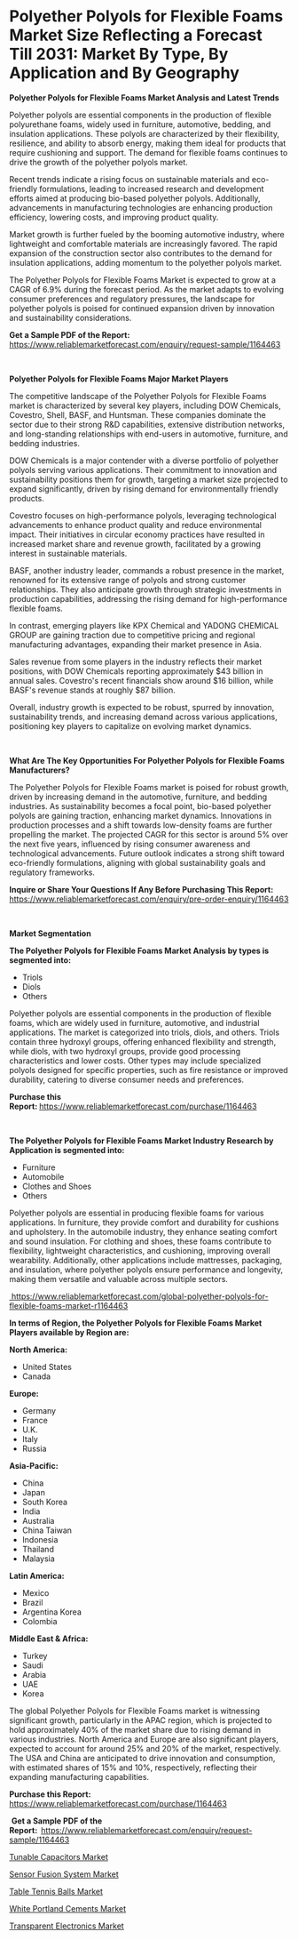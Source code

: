 <p><h1>Polyether Polyols for Flexible Foams Market Size Reflecting a Forecast Till 2031: Market By Type, By Application and By Geography</h1></p><p><strong>Polyether Polyols for Flexible Foams Market Analysis and Latest Trends</strong></p>
<p><p>Polyether polyols are essential components in the production of flexible polyurethane foams, widely used in furniture, automotive, bedding, and insulation applications. These polyols are characterized by their flexibility, resilience, and ability to absorb energy, making them ideal for products that require cushioning and support. The demand for flexible foams continues to drive the growth of the polyether polyols market.</p><p>Recent trends indicate a rising focus on sustainable materials and eco-friendly formulations, leading to increased research and development efforts aimed at producing bio-based polyether polyols. Additionally, advancements in manufacturing technologies are enhancing production efficiency, lowering costs, and improving product quality.</p><p>Market growth is further fueled by the booming automotive industry, where lightweight and comfortable materials are increasingly favored. The rapid expansion of the construction sector also contributes to the demand for insulation applications, adding momentum to the polyether polyols market. </p><p>The Polyether Polyols for Flexible Foams Market is expected to grow at a CAGR of 6.9% during the forecast period. As the market adapts to evolving consumer preferences and regulatory pressures, the landscape for polyether polyols is poised for continued expansion driven by innovation and sustainability considerations.</p></p>
<p><strong>Get a Sample PDF of the Report:&nbsp;</strong> <a href="https://www.reliablemarketforecast.com/enquiry/request-sample/1164463?utm_campaign=1121&utm_medium=2&utm_source=Github&utm_content=ia&utm_term=29092024&utm_id=polyether-polyols-for-flexible-foams">https://www.reliablemarketforecast.com/enquiry/request-sample/1164463</a></p>
<p>&nbsp;</p>
<p><strong>Polyether Polyols for Flexible Foams Major Market Players</strong></p>
<p><p>The competitive landscape of the Polyether Polyols for Flexible Foams market is characterized by several key players, including DOW Chemicals, Covestro, Shell, BASF, and Huntsman. These companies dominate the sector due to their strong R&D capabilities, extensive distribution networks, and long-standing relationships with end-users in automotive, furniture, and bedding industries.</p><p>DOW Chemicals is a major contender with a diverse portfolio of polyether polyols serving various applications. Their commitment to innovation and sustainability positions them for growth, targeting a market size projected to expand significantly, driven by rising demand for environmentally friendly products.</p><p>Covestro focuses on high-performance polyols, leveraging technological advancements to enhance product quality and reduce environmental impact. Their initiatives in circular economy practices have resulted in increased market share and revenue growth, facilitated by a growing interest in sustainable materials.</p><p>BASF, another industry leader, commands a robust presence in the market, renowned for its extensive range of polyols and strong customer relationships. They also anticipate growth through strategic investments in production capabilities, addressing the rising demand for high-performance flexible foams.</p><p>In contrast, emerging players like KPX Chemical and YADONG CHEMICAL GROUP are gaining traction due to competitive pricing and regional manufacturing advantages, expanding their market presence in Asia.</p><p>Sales revenue from some players in the industry reflects their market positions, with DOW Chemicals reporting approximately $43 billion in annual sales. Covestro's recent financials show around $16 billion, while BASF's revenue stands at roughly $87 billion. </p><p>Overall, industry growth is expected to be robust, spurred by innovation, sustainability trends, and increasing demand across various applications, positioning key players to capitalize on evolving market dynamics.</p></p>
<p>&nbsp;</p>
<p><strong>What Are The Key Opportunities For Polyether Polyols for Flexible Foams Manufacturers?</strong></p>
<p><p>The Polyether Polyols for Flexible Foams market is poised for robust growth, driven by increasing demand in the automotive, furniture, and bedding industries. As sustainability becomes a focal point, bio-based polyether polyols are gaining traction, enhancing market dynamics. Innovations in production processes and a shift towards low-density foams are further propelling the market. The projected CAGR for this sector is around 5% over the next five years, influenced by rising consumer awareness and technological advancements. Future outlook indicates a strong shift toward eco-friendly formulations, aligning with global sustainability goals and regulatory frameworks.</p></p>
<p><strong>Inquire or Share Your Questions If Any Before Purchasing This Report:</strong> <a href="https://www.reliablemarketforecast.com/enquiry/pre-order-enquiry/1164463?utm_campaign=1121&utm_medium=2&utm_source=Github&utm_content=ia&utm_term=29092024&utm_id=polyether-polyols-for-flexible-foams">https://www.reliablemarketforecast.com/enquiry/pre-order-enquiry/1164463</a></p>
<p>&nbsp;</p>
<p><strong>Market Segmentation</strong></p>
<p><strong>The Polyether Polyols for Flexible Foams Market Analysis by types is segmented into:</strong></p>
<p><ul><li>Triols</li><li>Diols</li><li>Others</li></ul></p>
<p><p>Polyether polyols are essential components in the production of flexible foams, which are widely used in furniture, automotive, and industrial applications. The market is categorized into triols, diols, and others. Triols contain three hydroxyl groups, offering enhanced flexibility and strength, while diols, with two hydroxyl groups, provide good processing characteristics and lower costs. Other types may include specialized polyols designed for specific properties, such as fire resistance or improved durability, catering to diverse consumer needs and preferences.</p></p>
<p><strong>Purchase this Report:&nbsp;</strong><a href="https://www.reliablemarketforecast.com/purchase/1164463?utm_campaign=1121&utm_medium=2&utm_source=Github&utm_content=ia&utm_term=29092024&utm_id=polyether-polyols-for-flexible-foams">https://www.reliablemarketforecast.com/purchase/1164463</a></p>
<p>&nbsp;</p>
<p><strong>The Polyether Polyols for Flexible Foams Market Industry Research by Application is segmented into:</strong></p>
<p><ul><li>Furniture</li><li>Automobile</li><li>Clothes and Shoes</li><li>Others</li></ul></p>
<p><p>Polyether polyols are essential in producing flexible foams for various applications. In furniture, they provide comfort and durability for cushions and upholstery. In the automobile industry, they enhance seating comfort and sound insulation. For clothing and shoes, these foams contribute to flexibility, lightweight characteristics, and cushioning, improving overall wearability. Additionally, other applications include mattresses, packaging, and insulation, where polyether polyols ensure performance and longevity, making them versatile and valuable across multiple sectors.</p></p>
<p><a href="https://www.reliablemarketforecast.com/global-polyether-polyols-for-flexible-foams-market-r1164463?utm_campaign=1121&utm_medium=2&utm_source=Github&utm_content=ia&utm_term=29092024&utm_id=polyether-polyols-for-flexible-foams">&nbsp;https://www.reliablemarketforecast.com/global-polyether-polyols-for-flexible-foams-market-r1164463</a></p>
<p><strong>In terms of Region, the Polyether Polyols for Flexible Foams Market Players available by Region are:</strong></p>
<p>
    <p> <strong> North America: </strong>
        <ul>
            <li>United States</li>
            <li>Canada</li>
        </ul>
        </p> 
    <p> <strong> Europe: </strong>
        <ul>
            <li>Germany</li>
            <li>France</li>
            <li>U.K.</li>
            <li>Italy</li>
            <li>Russia</li>
        </ul>
        </p> 
    <p> <strong> Asia-Pacific: </strong>
        <ul>
            <li>China</li>
            <li>Japan</li>
            <li>South Korea</li>
            <li>India</li>
            <li>Australia</li>
            <li>China Taiwan</li>
            <li>Indonesia</li>
            <li>Thailand</li>
            <li>Malaysia</li>
        </ul>
        </p> 
    <p> <strong> Latin America: </strong>
        <ul>
            <li>Mexico</li>
            <li>Brazil</li>
            <li>Argentina Korea</li>
            <li>Colombia</li>
        </ul>
        </p> 
    <p> <strong> Middle East & Africa: </strong>
        <ul>
            <li>Turkey</li>
            <li>Saudi</li>
            <li>Arabia</li>
            <li>UAE</li>
            <li>Korea</li>
        </ul>
    </p>
    </p>
<p><p>The global Polyether Polyols for Flexible Foams market is witnessing significant growth, particularly in the APAC region, which is projected to hold approximately 40% of the market share due to rising demand in various industries. North America and Europe are also significant players, expected to account for around 25% and 20% of the market, respectively. The USA and China are anticipated to drive innovation and consumption, with estimated shares of 15% and 10%, respectively, reflecting their expanding manufacturing capabilities.</p></p>
<p><strong>Purchase this Report: </strong><a href="https://www.reliablemarketforecast.com/purchase/1164463?utm_campaign=1121&utm_medium=2&utm_source=Github&utm_content=ia&utm_term=29092024&utm_id=polyether-polyols-for-flexible-foams">https://www.reliablemarketforecast.com/purchase/1164463</a></p>
<p>&nbsp;<strong>Get a Sample PDF of the Report:&nbsp;&nbsp;</strong><a href="https://www.reliablemarketforecast.com/enquiry/request-sample/1164463?utm_campaign=1121&utm_medium=2&utm_source=Github&utm_content=ia&utm_term=29092024&utm_id=polyether-polyols-for-flexible-foams">https://www.reliablemarketforecast.com/enquiry/request-sample/1164463</a></p>
<p><strong></strong></p>
<p><p><a href="https://issuu.com/reportprime-2/docs/tunable-capacitors-market-size-2030_15c20a13be7560?utm_campaign=1121&utm_medium=2&utm_source=Github&utm_content=ia&utm_term=29092024&utm_id=polyether-polyols-for-flexible-foams">Tunable Capacitors Market</a></p><p><a href="https://www.linkedin.com/pulse/what-growth-opportunities-challenges-sensor-fusion-system-ejeze?utm_campaign=1121&utm_medium=2&utm_source=Github&utm_content=ia&utm_term=29092024&utm_id=polyether-polyols-for-flexible-foams">Sensor Fusion System Market</a></p><p><a href="https://www.linkedin.com/pulse/what-growth-drivers-table-tennis-balls-market-comprehensive-o7fwc?utm_campaign=1121&utm_medium=2&utm_source=Github&utm_content=ia&utm_term=29092024&utm_id=polyether-polyols-for-flexible-foams">Table Tennis Balls Market</a></p><p><a href="https://github.com/mabutironaldo/Market-Research-Report-List-6/blob/main/white-portland-cements-market.md?utm_campaign=1121&utm_medium=2&utm_source=Github&utm_content=ia&utm_term=29092024&utm_id=polyether-polyols-for-flexible-foams">White Portland Cements Market</a></p><p><a href="https://issuu.com/reportprime-2/docs/transparent-electronics-market-size_604eea99fc6f20?utm_campaign=1121&utm_medium=2&utm_source=Github&utm_content=ia&utm_term=29092024&utm_id=polyether-polyols-for-flexible-foams">Transparent Electronics Market</a></p></p>